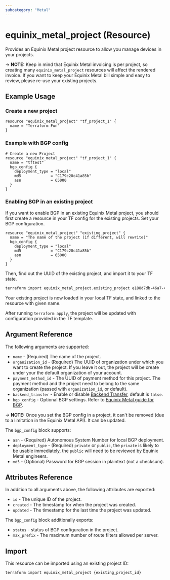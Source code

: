 ```yaml
---
subcategory: "Metal"
---
```


# equinix_metal_project (Resource)

Provides an Equinix Metal project resource to allow you manage devices
in your projects.

-> **NOTE:** Keep in mind that Equinix Metal invoicing is per project, so creating many
`equinix_metal_project` resources will affect the rendered invoice. If you want to keep your
Equinix Metal bill simple and easy to review, please re-use your existing projects.

## Example Usage

### Create a new project

```hcl
resource "equinix_metal_project" "tf_project_1" {
  name = "Terraform Fun"
}
```

### Example with BGP config

```hcl
# Create a new Project
resource "equinix_metal_project" "tf_project_1" {
  name = "tftest"
  bgp_config {
    deployment_type = "local"
    md5             = "C179c28c41a85b"
    asn             = 65000
  }
}
```

### Enabling BGP in an existing project

If you want to enable BGP in an existing Equinix Metal project, you should first create a resource
in your TF config for the existing projects. Set your BGP configuration.

```hcl
resource "equinix_metal_project" "existing_project" {
  name = "The name of the project (if different, will rewrite)"
  bgp_config {
    deployment_type = "local"
    md5             = "C179c28c41a85b"
    asn             = 65000
  }
}
```

Then, find out the UUID of the existing project, and import it to your TF state.

```sh
terraform import equinix_metal_project.existing_project e188d7db-46a7-46cb-8969-e63ec22695d5
```

Your existing project is now loaded in your local TF state, and linked to the resource with given
name.

After running `terraform apply`, the project will be updated with configuration provided in the TF
template.

## Argument Reference

The following arguments are supported:

* `name` - (Required) The name of the project.
* `organization_id` - (Required) The UUID of organization under which you want to create the project. If you
leave it out, the project will be create under your the default organization of your account.
* `payment_method_id` - The UUID of payment method for this project. The payment method and the
project need to belong to the same organization (passed with `organization_id`, or default).
* `backend_transfer` - Enable or disable [Backend Transfer](https://metal.equinix.com/developers/docs/networking/backend-transfer/), default is `false`.
* `bgp_config` - Optional BGP settings. Refer to [Equinix Metal guide for BGP](https://metal.equinix.com/developers/docs/networking/local-global-bgp/).

-> **NOTE:** Once you set the BGP config in a project, it can't be removed (due to a limitation in
the Equinix Metal API). It can be updated.

The `bgp_config` block supports:

* `asn` - (Required) Autonomous System Number for local BGP deployment.
* `deployment_type` - (Required) `private` or `public`, the `private` is likely to be usable immediately, the
`public` will need to be reviewed by Equinix Metal engineers.
* `md5` - (Optional) Password for BGP session in plaintext (not a checksum).

## Attributes Reference

In addition to all arguments above, the following attributes are exported:

* `id` - The unique ID of the project.
* `created` - The timestamp for when the project was created.
* `updated` - The timestamp for the last time the project was updated.

The `bgp_config` block additionally exports:

* `status` - status of BGP configuration in the project.
* `max_prefix` - The maximum number of route filters allowed per server.

## Import

This resource can be imported using an existing project ID:

```sh
terraform import equinix_metal_project {existing_project_id}
```
